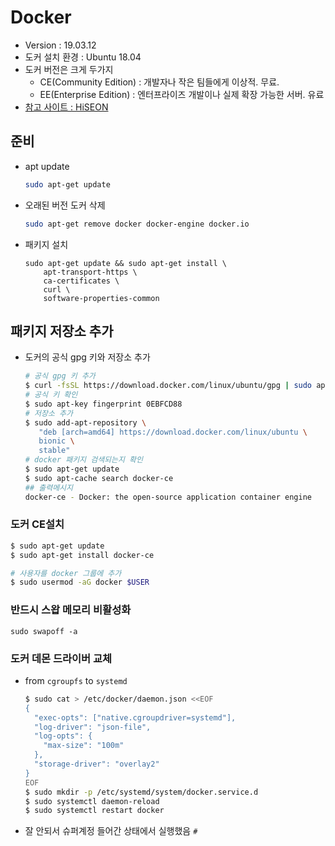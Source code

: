 # Docker

- Version : 19.03.12
- 도커 설치 환경 : Ubuntu 18.04
- 도커 버전은 크게 두가지
  - CE(Community Edition) : 개발자나 작은 팀들에게 이상적. 무료.
  - EE(Enterprise Edition) : 엔터프라이즈 개발이나 실제 확장 가능한 서버. 유료
- [참고 사이트 : HiSEON](https://hiseon.me/linux/ubuntu/install-docker/)



## 준비

- apt update

  ```bash
  sudo apt-get update
  ```

- 오래된 버전 도커 삭제

  ```bash
  sudo apt-get remove docker docker-engine docker.io
  ```

- 패키지 설치

  ```
  sudo apt-get update && sudo apt-get install \
      apt-transport-https \
      ca-certificates \
      curl \
      software-properties-common
  ```

  

## 패키지 저장소 추가

- 도커의 공식 gpg 키와 저장소 추가

  ```bash
  # 공식 gpg 키 추가
  $ curl -fsSL https://download.docker.com/linux/ubuntu/gpg | sudo apt-key add -
  # 공식 키 확인
  $ sudo apt-key fingerprint 0EBFCD88
  # 저장소 추가
  $ sudo add-apt-repository \
     "deb [arch=amd64] https://download.docker.com/linux/ubuntu \
     bionic \
     stable"
  # docker 패키지 검색되는지 확인
  $ sudo apt-get update 
  $ sudo apt-cache search docker-ce
  ## 출력메시지
  docker-ce - Docker: the open-source application container engine
  ```

  

### 도커 CE설치

```bash
$ sudo apt-get update 
$ sudo apt-get install docker-ce

# 사용자를 docker 그룹에 추가
$ sudo usermod -aG docker $USER
```



### 반드시 스왑 메모리 비활성화

```
sudo swapoff -a
```



### 도커 데몬 드라이버 교체

- from `cgroupfs` to `systemd`

  ```bash
  $ sudo cat > /etc/docker/daemon.json <<EOF
  {
    "exec-opts": ["native.cgroupdriver=systemd"],
    "log-driver": "json-file",
    "log-opts": {
      "max-size": "100m"
    },
    "storage-driver": "overlay2"
  }
  EOF
  $ sudo mkdir -p /etc/systemd/system/docker.service.d
  $ sudo systemctl daemon-reload
  $ sudo systemctl restart docker
  ```

- 잘 안되서 슈퍼계정 들어간 상태에서 실행했음 `#`

